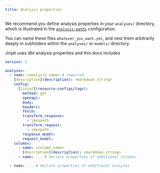 ```yaml
---
title: Analysis properties
---
```


We recommend you define analysis properties in your `analyses/` directory, which is illustrated in the [`analysis-paths`](analysis-paths) configuration.

You can name these files `whatever_you_want.yml`, and nest them arbitrarily deeply in subfolders within the `analyses/` or `models/` directory.

Jinjat uses dbt analysis properties and this docs includes  

<File name='analyses/<filename>.yml'>

```yml
version: 2

analyses:
  - name: <analysis_name> # required
    [description](description): <markdown_string>
    config:
      [jinjat](resource-configs/tags):
        method: get
        openapi: 
        body: 
        headers: 
        fetch: 
        transform_response: 
          - jmespath
        transform_request: 
          - jmespath
        response_model: 
        request_model: 
    columns:
      - name: <column_name>
        [description](description): <markdown_string>
      - name: ... # declare properties of additional columns

  - name: ... # declare properties of additional analyses

```

</File>